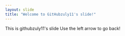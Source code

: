 ```yaml
---
layout: slide
title: "Welcome to GitHubzuly11's slide!"
---
```

This is githubzuly11's slide
Use the left arrow to go back!
